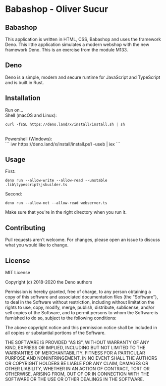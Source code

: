 # Babashop - Oliver Sucur

## Babashop

This application is written in HTML, CSS, Babashop and uses the framework Deno. This little application simulates a modern webshop with the new framework Deno. This is an exercise from the module M133.

## Deno

Deno is a simple, modern and secure runtime for JavaScript and TypeScript and is built in Rust. 

## Installation

Run on...<br />
Shell (macOS and Linux):<br />
```
curl -fsSL https://deno.land/x/install/install.sh | sh
```
<br />
Powershell (Windows):<br />
```
iwr https://deno.land/x/install/install.ps1 -useb | iex
```

## Usage
First:<br />
```
deno run --allow-write --allow-read --unstable .lib\typescript\jsbuilder.ts
```
Second:
```
deno run --allow-net --allow-read webserver.ts
```
Make sure that you're in the right directory when you run it.

## Contributing

Pull requests aren't welcome. For changes, please open an issue to discuss what you would like to change.

## License

MIT License

Copyright (c) 2018-2020 the Deno authors

Permission is hereby granted, free of charge, to any person obtaining a copy
of this software and associated documentation files (the "Software"), to deal
in the Software without restriction, including without limitation the rights
to use, copy, modify, merge, publish, distribute, sublicense, and/or sell
copies of the Software, and to permit persons to whom the Software is
furnished to do so, subject to the following conditions:

The above copyright notice and this permission notice shall be included in all
copies or substantial portions of the Software.

THE SOFTWARE IS PROVIDED "AS IS", WITHOUT WARRANTY OF ANY KIND, EXPRESS OR
IMPLIED, INCLUDING BUT NOT LIMITED TO THE WARRANTIES OF MERCHANTABILITY,
FITNESS FOR A PARTICULAR PURPOSE AND NONINFRINGEMENT. IN NO EVENT SHALL THE
AUTHORS OR COPYRIGHT HOLDERS BE LIABLE FOR ANY CLAIM, DAMAGES OR OTHER
LIABILITY, WHETHER IN AN ACTION OF CONTRACT, TORT OR OTHERWISE, ARISING FROM,
OUT OF OR IN CONNECTION WITH THE SOFTWARE OR THE USE OR OTHER DEALINGS IN THE
SOFTWARE.